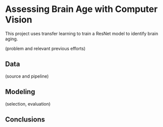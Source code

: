 # Assessing Brain Age with Computer Vision

This project uses transfer learning to train a ResNet model to identify brain aging.

(problem and relevant previous efforts)

## Data

(source and pipeline)

## Modeling

(selection, evaluation)

## Conclusions